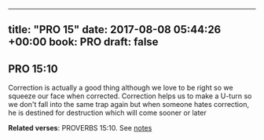 
---
title: "PRO 15"
date: 2017-08-08 05:44:26 +00:00
book: PRO
draft: false
---

## PRO 15:10

Correction is actually a good thing although we love to be right so we squeeze our face when corrected. Correction helps us to make a U-turn so we don't fall into the same trap again but when someone hates correction, he is destined for destruction which will come sooner or later

**Related verses**: PROVERBS 15:10. See [notes](https://my.bible.com/notes/2697063862989742301)

